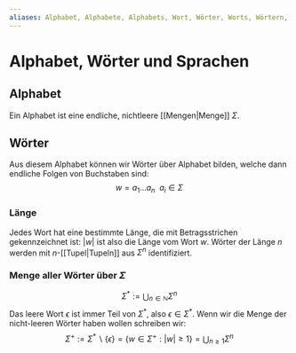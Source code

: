 ```yaml
---
aliases: Alphabet, Alphabete, Alphabets, Wort, Wörter, Worts, Wörtern, Sprache, Sprachen
---
```

# Alphabet, Wörter und Sprachen
## Alphabet
Ein Alphabet ist eine endliche, nichtleere [[Mengen|Menge]] $\Sigma$. 
## Wörter
Aus diesem Alphabet können wir Wörter über Alphabet bilden, welche dann endliche Folgen von Buchstaben sind:
$$w=a_1\dotso a_n\ \ a_i\in \Sigma$$
### Länge
Jedes Wort hat eine bestimmte Länge, die mit Betragsstrichen gekennzeichnet ist:
$|w|$ ist also die Länge vom Wort $w$.
Wörter der Länge $n$ werden mit $n$-[[Tupel|Tupeln]] aus $\Sigma^n$ identifiziert.

### Menge aller Wörter über $\Sigma$
$$\Sigma^*:=\bigcup_{n\in\mathbb{N}}\Sigma^n$$
Das leere Wort $\epsilon$ ist immer Teil von $\Sigma^*$, also $\epsilon\in\Sigma^*$.
Wenn wir die Menge der nicht-leeren Wörter haben wollen schreiben wir:
$$\Sigma^+:=\Sigma^*\backslash\{\epsilon\}=\{w\in\Sigma^+:|w|\geq 1\}=\bigcup_{n\geq 1}\Sigma^n$$
